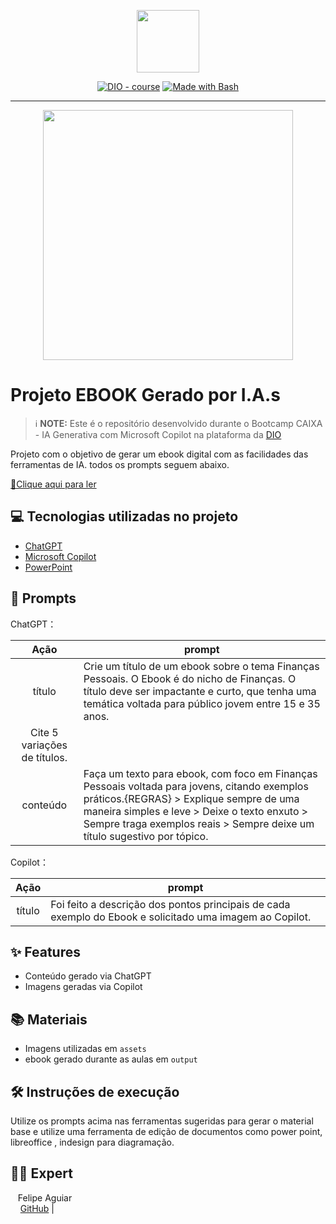 <p align="center">
    <img width="100" src=".github/assets/banner.png">
</p>


<p align="center">
<a href="https://dio.me/"><img src="https://img.shields.io/badge/DIO-Course-28DA77?logo=youtube" alt="DIO - course"></a>
<a href="https://www.gnu.org/software/bash/" title="Go to Bash homepage"><img src="https://img.shields.io/badge/Prompt-Project-blue?logo=gnu-bash&amp;logoColor=white" alt="Made with Bash"></a></p>

-------


<p align="center">
<img 
    src="./assets/cover.png"
    width="400"  
/>
</p>

# Projeto EBOOK Gerado por I.A.s


 > ℹ️ **NOTE:** Este é o repositório desenvolvido durante o Bootcamp CAIXA - IA Generativa com Microsoft Copilot na plataforma da [DIO](https://dio.me)

Projeto com o objetivo de gerar um ebook digital com as facilidades das ferramentas de IA. todos os prompts
seguem abaixo.

<a href="https://github.com/felipeAguiarCode/prompts-recipe-to-create-a-ebook/blob/main/output/ebook%20-%20css%20jedi%20output.pdf" title="View PDF now"> 📕Clique aqui para ler</a>

## 💻 Tecnologias utilizadas no projeto

- [ChatGPT](https://chat.openai.com/) 
- [Microsoft Copilot](https://copilot.microsoft.com/onboarding)
- [PowerPoint](https://www.microsoft.com/en/microsoft-365/powerpoint)

## 🧠 Prompts


ChatGPT：

|   Ação   | prompt                                                                                                                                                                                                                                                                         |
| :------: | ------------------------------------------------------------------------------------------------------------------------------------------------------------------------------------------------------------------------------------------------------------------------------ |
|  título  | Crie um título de um ebook sobre o tema Finanças Pessoais. O Ebook é do nicho de Finanças. O título deve ser impactante e curto, que tenha uma temática voltada para público jovem entre 15 e 35 anos.
Cite 5 variações de títulos.|
| conteúdo | Faça um texto para ebook, com foco em Finanças Pessoais voltada para jovens, citando exemplos práticos.{REGRAS} > Explique sempre de uma maneira simples e leve > Deixe o texto enxuto > Sempre traga exemplos reais > Sempre deixe um título sugestivo por tópico.|


Copilot：

|  Ação  | prompt                                                                                 |
| :----: | -------------------------------------------------------------------------------------- |
| título | Foi feito a descrição dos pontos principais de cada exemplo do Ebook e solicitado uma imagem ao Copilot. |

## ✨ Features

- Conteúdo gerado via ChatGPT
- Imagens geradas via Copilot

## 📚 Materiais

- Imagens utilizadas em `assets`
- ebook gerado durante as aulas em `output`

## 🛠️ Instruções de execução

Utilize os prompts acima nas ferramentas sugeridas para gerar o material base e utilize uma ferramenta de edição de documentos como power point, libreoffice , indesign para diagramação.

## 👨‍💻 Expert

<p>
    <p>&nbsp&nbsp&nbspFelipe Aguiar<br>
    &nbsp&nbsp&nbsp
    <a href="https://github.com/Guilherme-hdias/Guilherme-hdias">
    GitHub</a>&nbsp;|&nbsp;
   
</p>
<br/><br/>
<p>
